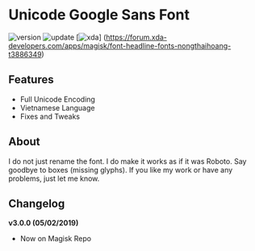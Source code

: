 # Unicode Google Sans Font

![version](https://img.shields.io/badge/Version-3.0.0-brightgreen.svg) 
![update](https://img.shields.io/badge/Update-Feb_5,_2019-blue.svg) 
[![xda](https://img.shields.io/badge/XDA-Thread-orange.svg)]
(https://forum.xda-developers.com/apps/magisk/font-headline-fonts-nongthaihoang-t3886349) 

## Features
- Full Unicode Encoding
- Vietnamese Language
- Fixes and Tweaks

## About
I do not just rename the font. I do make it works as if it was Roboto. Say goodbye to boxes (missing glyphs).
If you like my work or have any problems, just let me know.

## Changelog
**v3.0.0 (05/02/2019)**
- Now on Magisk Repo
